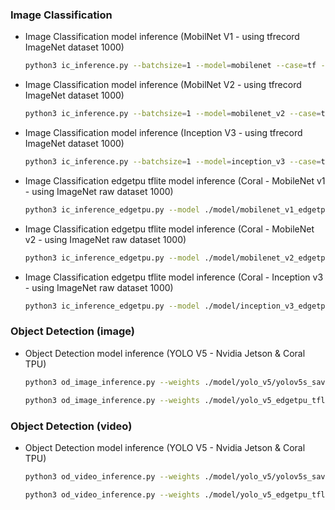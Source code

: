 ### Image Classification


- Image Classification model inference (MobilNet V1 - using tfrecord ImageNet dataset 1000)
    
    ```bash
    python3 ic_inference.py --batchsize=1 --model=mobilenet --case=tf --quantization=FP32 --engines=1 --img_size=224
    ```
    
- Image Classification model inference (MobilNet V2 - using tfrecord ImageNet dataset 1000)
    
    ```bash
    python3 ic_inference.py --batchsize=1 --model=mobilenet_v2 --case=tf --quantization=FP32 --engines=1 --img_size=224
    ```
    
- Image Classification model inference (Inception V3 - using tfrecord ImageNet dataset 1000)
    
    ```bash
    python3 ic_inference.py --batchsize=1 --model=inception_v3 --case=tf --quantization=FP32 --engines=1 --img_size=299
    ```

- Image Classification edgetpu tflite model inference (Coral - MobileNet v1 - using ImageNet raw dataset 1000)

    ```bash 
    python3 ic_inference_edgetpu.py --model ./model/mobilenet_v1_edgetpu_tflite/tf2_mobilenet_v1_1.0_224_ptq_edgetpu.tflite  --labels ./dataset/imagenet/imagenet_metadata.txt
    ```

- Image Classification edgetpu tflite model inference (Coral - MobileNet v2 - using ImageNet raw dataset 1000)

    ```bash 
    python3 ic_inference_edgetpu.py --model ./model/mobilenet_v2_edgetpu_tflite/tf2_mobilenet_v2_1.0_224_ptq_edgetpu.tflite  --labels ./dataset/imagenet/imagenet_metadata.txt
    ```

- Image Classification edgetpu tflite model inference (Coral - Inception v3 - using ImageNet raw dataset 1000)

    ```bash
    python3 ic_inference_edgetpu.py --model ./model/inception_v3_edgetpu_tflite/inception_v3_299_quant_edgetpu.tflite  --labels ./dataset/imagenet/imagenet_metadata.txt
    ```


### Object Detection (image)

- Object Detection model inference (YOLO V5 - Nvidia Jetson & Coral TPU)

    ```bash
    python3 od_image_inference.py --weights ./model/yolo_v5/yolov5s_saved_model_FP32 --data ./model/yolo_v5/coco.yaml --batch-size 1
    ```
    ```bash
    python3 od_image_inference.py --weights ./model/yolo_v5_edgetpu_tflite/yolov5s-int8_edgetpu.tflite --data ./model/yolo_v5/coco.yaml --batch-size 1
    ```
    
### Object Detection (video)

- Object Detection model inference (YOLO V5 - Nvidia Jetson & Coral TPU)

    ```bash
    python3 od_video_inference.py --weights ./model/yolo_v5/yolov5s_saved_model_FP32  --source ./dataset/video/road.mp4 --data ./model/yolo_v5/coco.yaml
    ```
    ```bash
    python3 od_video_inference.py --weights ./model/yolo_v5_edgetpu_tflite/yolov5s-int8_edgetpu.tflite  --source ./dataset/video/road.mp4 --data ./model/yolo_v5/coco.yaml
    ```
